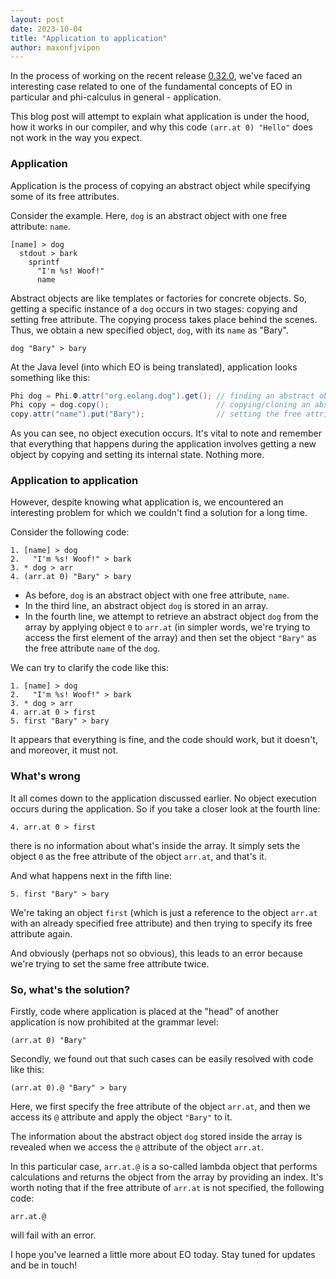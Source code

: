 ```yaml
---
layout: post
date: 2023-10-04
title: "Application to application"
author: maxonfjvipon
---
```


In the process of working on the recent release
[0.32.0](https://github.com/objectionary/eo/releases/tag/0.32.0), we've faced an interesting case
related to one of the fundamental concepts of EO in particular and phi-calculus in general -
application.

This blog post will attempt to explain what application is under the hood, how it works in our
compiler, and why this code `(arr.at 0) "Hello"` does not work in the way you expect.

<!--more-->

### Application
Application is the process of copying an abstract object while specifying some of its free
attributes.

Consider the example. Here, `dog` is an abstract object with one free attribute: `name`.

```
[name] > dog
  stdout > bark
    sprintf
      "I'm %s! Woof!"
      name
```

Abstract objects are like templates or factories for concrete objects. So, getting a specific
instance of a `dog` occurs in two stages: copying and setting free attribute. The copying process
takes place behind the scenes. Thus, we obtain a new specified object, `dog`, with its `name` as
"Bary".

```
dog "Bary" > bary
```

At the Java level (into which EO is being translated), application looks something like this:

```java
Phi dog = Phi.Ф.attr("org.eolang.dog").get(); // finding an abstract object "dog"
Phi copy = dog.copy();                        // copying/cloning an abstract object
copy.attr("name").put("Bary");                // setting the free attribute
```

As you can see, no object execution occurs. It's vital to note and remember that everything that
happens during the application involves getting a new object by copying and setting its internal
state. Nothing more.

### Application to application

However, despite knowing what application is, we encountered an interesting problem for which we
couldn't find a solution for a long time.

Consider the following code:

```
1. [name] > dog
2.   "I'm %s! Woof!" > bark
3. * dog > arr
4. (arr.at 0) "Bary" > bary
```

- As before, `dog` is an abstract object with one free attribute, `name`.
- In the third line, an abstract object `dog` is stored in an array.
- In the fourth line, we attempt to retrieve an abstract object `dog` from the array by applying
object `0` to `arr.at` (in simpler words, we're trying to access the first element of the array)
and then set the object `"Bary"` as the free attribute `name` of the `dog`.

We can try to clarify the code like this:

```
1. [name] > dog
2.   "I'm %s! Woof!" > bark
3. * dog > arr
4. arr.at 0 > first
5. first "Bary" > bary
```

It appears that everything is fine, and the code should work, but it doesn't, and moreover, it must
not.

### What's wrong

It all comes down to the application discussed earlier. No object execution occurs during the
application. So if you take a closer look at the fourth line:

```
4. arr.at 0 > first
```

there is no information about what's inside the array. It simply sets the object `0` as the free
attribute of the object `arr.at`, and that's it.

And what happens next in the fifth line:

```
5. first "Bary" > bary
```

We're taking an object `first` (which is just a reference to the object `arr.at` with an already
specified free attribute) and then trying to specify its free attribute again.

And obviously (perhaps not so obvious), this leads to an error because we're trying to set the same
free attribute twice.

### So, what's the solution?

Firstly, code where application is placed at the "head" of another application is now prohibited at
the grammar level:

```
(arr.at 0) "Bary"
```

Secondly, we found out that such cases can be easily resolved with code like this:

```
(arr.at 0).@ "Bary" > bary
```

Here, we first specify the free attribute of the object `arr.at`, and then we access its `@`
attribute and apply the object `"Bary"` to it.

The information about the abstract object `dog` stored inside the array is revealed when we access
the `@` attribute of the object `arr.at`.

In this particular case, `arr.at.@` is a so-called lambda object that performs calculations and
returns the object from the array by providing an index. It's worth noting that if the free
attribute of `arr.at` is not specified, the following code:

```
arr.at.@
```

will fail with an error.

I hope you've learned a little more about EO today. Stay tuned for updates and be in touch!
